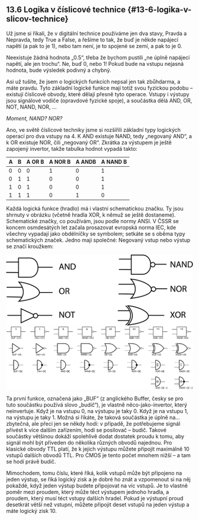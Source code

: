 ## 13.6 Logika v číslicové technice {#13-6-logika-v-slicov-technice}

Už jsme si říkali, že v digitální technice používáme jen dva stavy, Pravda a Nepravda, tedy True a False, a řešíme to tak, že buď je někde napájecí napětí (a pak to je 1), nebo tam není, je to spojené se zemí, a pak to je 0.

Neexistuje žádná hodnota „0.5“, třeba že bychom pustili „ne úplně napájecí napětí, ale jen trochu“. Ne, buď 0, nebo 1! Pokud bude na vstupu nejasná hodnota, bude výsledek podivný a chybný.

Asi už tušíte, že jsem o logických funkcích nepsal jen tak zbůhdarma, a máte pravdu. Tyto základní logické funkce mají totiž svou fyzickou podobu – existují číslicové obvody, které dělají přesně tyto operace. Vstupy i výstupy jsou signálové vodiče (opravdové fyzické spoje), a součástka dělá AND, OR, NOT, NAND, NOR, ...

_Moment, NAND? NOR?_

Ano, ve světě číslicové techniky jsme si rozšířili základní typy logických operací pro dva vstupy na 4\. K AND existuje NAND, tedy „negovaný AND“, a k OR existuje NOR, čili „negovaný OR“. Zkrátka za výstupem je ještě zapojený invertor, takže tabulka hodnot vypadá takto:

| A | B | A OR B | A NOR B | A ANDB | A NAND B |
| --- | --- | --- | --- | --- | --- |
| 0 | 0 | 0 | 1 | 0 | 1 |
| 0 | 1 | 1 | 0 | 0 | 1 |
| 1 | 0 | 1 | 0 | 0 | 1 |
| 1 | 1 | 1 | 0 | 1 | 0 |

Každá logická funkce (hradlo) má i vlastní schematickou značku. Ty jsou shrnuty v obrázku (včetně hradla XOR, k němuž se ještě dostaneme). Schematické značky, co používám, jsou podle normy ANSI. V ČSSR se koncem osmdesátých let začala prosazovat evropská norma IEC, kde všechny vypadají jako obdélníčky se symbolem; setkáte se s oběma typy schematických značek. Jedno mají společné: Negovaný vstup nebo výstup se značí kroužkem:

![140-1.png](../images/000342.png)![141-1.png](images/000357.png)

Ta první funkce, označená jako „BUF“ (z anglického Buffer, česky se pro tuto součástku používá slovo „budič“), je vlastně něco-jako-invertor, který neinvertuje. Když je na vstupu 0, na výstupu je taky 0\. Když je na vstupu 1, na výstupu je taky 1\. Možná si říkáte, že taková součástka je úplně na... zbytečná, ale přeci jen se někdy hodí: v případě, že potřebujeme signál přivést k více dalším zařízením, hodí se posilovač – budič. Takové součástky většinou dokáží spolehlivě dodat dostatek proudu k tomu, aby signál mohl být přiveden do několika různých obvodů najednou. Pro klasické obvody TTL platí, že k jejich výstupu můžete připojit maximálně 10 vstupů dalších obvodů TTL. Pro CMOS je tento počet mnohem nižší – a tam se hodí právě budič.

Mimochodem, tomu číslu, které říká, kolik vstupů může být připojeno na jeden výstup, se říká logický zisk a je dobré ho znát a vzpomenout si na něj pokaždé, když jeden výstup budete připojovat na víc vstupů. Je to vlastně poměr mezi proudem, který může téct výstupem jednoho hradla, a proudem, který musí téct vstupy dalších hradel. Pokud je výstupní proud desetkrát větší než vstupní, můžete připojit deset vstupů na jeden výstup a máte logický zisk 10.
